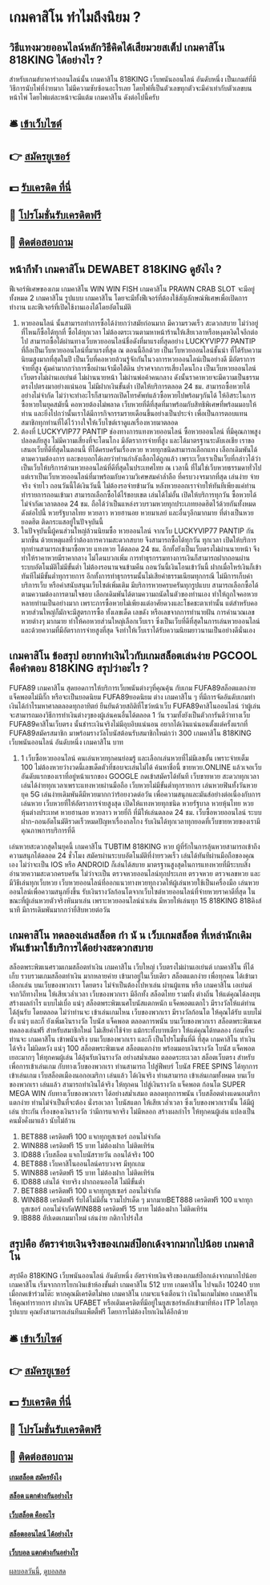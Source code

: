 # เกมคาสิโน ทำไมถึงนิยม ?
## วิธีแทงมวยออนไลน์หลักวิธีคิดได้เสียมวยสเต็ป เกมคาสิโน 818KING ได้อย่างไร ?
สำหรับเกมส์บาคาร่าออนไลน์นั้น เกมคาสิโน 818KING เว็บพนันออนไลน์ อันดับหนึ่ง เป็นเกมส์ที่มีวิธีการนับไพ่ที่ง่ายมาก ไม่มีความซับซ้อนอะไรเลย โดยไพ่ที่เป็นตัวเลขทุกตัวจะมีค่าเท่ากับตัวเลขบนหน้าไพ่ โดยไพ่แต่ละหน้าจะมีแต้ม เกมคาสิโน ดังต่อไปนี้ครับ

## 🛎 [เข้าเว็บไซต์](https://bit.ly/3SdLNi2)
## 👉 [สมัครยูเซอร์](https://bit.ly/3SdLNi2)
## 💵 [รับเครดิต ที่นี่](https://bit.ly/3dyRKHj)
## 👑 [โปรโมชั่นรับเครดิตฟรี](https://bit.ly/3dyRKHj)
## 📱 [ติดต่อสอบถาม](https://bit.ly/3dyRKHj)

## หน้ากีฬา เกมคาสิโน DEWABET 818KING ดูยังไง ?
ฟีเจอร์พิเศษของเกม เกมคาสิโน WIN WIN FISH เกมคาสิโน PRAWN CRAB SLOT จะมีอยู่ทั้งหมด 2 เกมคาสิโน รูปแบบ เกมคาสิโน โดยจะมีทั้งฟีเจอร์ที่ต้องใช้สัญลักษณ์พิเศษเพื่อเปิดการทำงาน และฟีเจอร์ที่เปิดใช้งานเองได้โดยอัตโนมัติ
1. หวยออนไลน์ นั้นสามารถทำการซื้อได้ง่ายกว่าสมัยก่อนมาก มีความรวดเร็ว สะดวกสบาย ไม่ว่าอยู่ที่ไหนก็ซื้อได้ทุกที่ ซื้อได้ทุกเวลา ไม่ต้องตระเวนตามหาหน้าร้านให้เสียเวลาหรือหงุดหงิดใจอีกต่อไป สามารถซื้อได้ผ่านทางเว็บหวยออนไลน์ชื่อดังที่มาแรงที่สุดอย่าง LUCKYVIP77 PANTIP ที่ถือเป็นเว็บหวยออนไลน์ที่มาแรงที่สุด ณ ตอนนี้อีกด้วย เป็นเว็บหวยออนไลน์ชั้นนำ ที่ได้รับความนิยมสูงมากที่สุดในปี เป็นเว็บที่คอหวยล้วนรู้จักกันในวงการหวยออนไลน์เป็นอย่างดี มีอัตราการจ่ายที่สูง คุ้มค่ามากกว่าการซื้อผ่านเจ้ามือใต้ดิน ปราศจากการเสี่ยงโดนโกง เป็นเว็บหวยออนไลน์เว็บตรงไม่ผ่านเอเย่นต์ ไม่ผ่านนายหน้า ไม่ผ่านพ่อค้าคนกลาง ดังนั้นราคาหวยจะมีความเป็นธรรม ตรงไปตรงมาอย่างแน่นอน ไม่มีฝากเงินขั้นต่ำ เปิดให้บริการตลอด 24 ชม. สามารถซื้อหวยได้อย่างไม่จำกัด ไม่ว่าจะทำอะไรก็สามารถเปิดโทรศัพท์แล้วซื้อหวยไปพร้อมๆกันได้ ให้อิสระในการซื้อหวยในยุคสมัยนี้ คอหวยต้องไม่พลาด เว็บหวยที่ดีที่สุดที่มาพร้อมกับสิทธิพิเศษที่พร้อมมอบให้ท่าน และยิ่งไปกว่านั้นเราได้มีการกิจกรรมรายเดือนขึ้นอย่างเป็นประจำ เพื่อเป็นการตอบแทนสมาชิกทุกท่านที่ได้ไว้วางใจให้เว็บไซต์เราดูแลเรื่องหวยมาตลอด
2. ต้องที่ LUCKYVIP77 PANTIP ช่องทางการแทงหวยออนไลน์ ซื้อหวยออนไลน์ ที่มีคุณภาพสูง ปลอดภัยสูง ไม่มีความเสี่ยงที่จะโดนโกง มีอัตราการจ่ายที่สูง และได้มาตรฐานระดับเอเชีย เราขอเสนอเว็บที่ดีที่สุดในตอนนี้ ที่ได้ครบครันเรื่องหวย หวยทุกชนิดสามารถเลือกแทง เลือกเดิมพันได้ตามความต้องการ และขอบอกได้เลยว่าท่านกำลังเลือกได้ถูกแล้ว เพราะเว็บเราเป็นเว็บที่กล่าวได้ว่า เป็นเว็บให้บริการด้านหวยออนไลน์ที่ดีที่สุดในประเทศไทย ณ เวลานี้ ที่ไม่ใช่เว็บหวยธรรมดาทั่วไป แต่เราเป็นเว็บหวยออนไลน์ที่มาพร้อมกับความวิเศษสมคำล่ำลือ ที่ครบวงจรมากที่สุด เล่นง่าย จ่ายจริง จ่ายไว ถอนวันนี้ได้เงินวันนี้ ไม่ต้องรอจ่ายข้ามวัน หลังหวยออกเราจ่ายให้ทันทีเพียงแค่ท่านทำรายการถอนเข้ามา สามารถเลือกซื้อได้ไร้ขอบเขต เล่นได้ไม่อั้น เปิดให้บริการทุกวัน ซื้อหวยได้ไม่จำกัดเวลาตลอด 24 ชม. ถือได้ว่าเป็นแหล่งรวบรวมหวยทุกประเภทยอดฮิตไว้ด้วยกันทั้งหมดดังต่อไปนี้ หวยรัฐบาลไทย หวยลาว หวยฮานอย หวยมาเลย์ และอื่นๆอีกมากมาย ที่ต่างเป็นหวยยอดฮิต ติดกระแสอยู่ในปัจจุบันนี้
3. ในปัจจุบันนี้ผู้คนส่วนใหญ่ล้วนนิยมซื้อ หวยออนไลน์ จากเว็บ LUCKYVIP77 PANTIP กันมากขึ้น ด้วยเหตุผลที่ว่าต้องการความสะดวกสบาย จึงสามารถซื้อได้ทุกวัน ทุกเวลา เปิดให้บริการทุกท่านสามารถเข้ามาซื้อหวย แทงหวย ได้ตลอด 24 ชม. อีกทั้งยังเป็นเว็บตรงไม่ผ่านนายหน้า จึงทำให้ราคาหวยมีราคากลาง ไม่โดนบวกเพิ่ม การทำธุรกรรมทางการเงินก็สามารถฝากถอนผ่านระบบอัตโนมัติไม่มีขั้นต่ำ ไม่ต้องรอนานจนข้ามคืน ถอนวันนี้เงินโอนเข้าวันนี้ ฝากเมื่อไหร่เงินก็เข้าทันทีไม่มีขั้นต่ำทุกรายการ อีกทั้งการทำธุรกรรมนั้นไม่เสียค่าธรรมเนียมทุกกรณี ไม่มีการเก็บค่าบริการเว็บ หรือค่าสนับสนุนเว็บไซต์เพิ่มเติม มีบริการหวยครบครันทุกรูปแบบ สามารถเลือกซื้อได้ตามความต้องการตามใจชอบ เลือกเดิมพันได้ตามความถนัดในตัวของท่านเอง ทำให้ถูกใจคอหวยหลายท่านเป็นอย่างมาก เพราะการซื้อหวยไม่เพียงแต่อาศัยดวงและโชคชะตาเท่านั้น แต่สำหรับคอหวยส่วนใหญ่ก็มักจะมีสูตรการซื้อ ทั้งเลขเด็ด เลขดัง หรือเลขจากการทำนายฝัน การคำนวณเลขหวยต่างๆ มากมาย ทำให้คอหวยส่วนใหญ่เลือกเว็บเรา ซึ่งเป็นเว็บที่ดีที่สุดในการเล่นหวยออนไลน์และด้วยความที่มีอัตราการจ่ายสูงที่สุด จึงทำให้เว็บเราได้รับความนิยมยาวนานเป็นอย่างดีนั่นเอง

## เกมคาสิโน ข้อสรุป อยากทำเงินไวกับเกมสล็อตเล่นง่าย PGCOOL คือคำตอบ 818KING สรุปว่าอะไร ?
FUFA89 เกมคาสิโน สุดยอดการให้บริการเว็บพนันต่างๆที่คุณคุ้น กับเกม FUFA89สล็อตแตกง่าย แจ็คพอตไม่มีกั๊ก หรือจะเป็นยอดนิยม FUFA89ยอดนิยม ต่าง เกมคาสิโน ๆ ที่มีการจัดอันดับเกมทำเงินได้กำไรมหาศาลตลอดทุกอาทิตย์ ยืนยันด้วยสถิติที่โชว์หน้าเว็บ FUFA89คาสิโนออนไลน์ ว่าผู้เล่นจะสามารถมองวิธีการทำเงินต่างๆของผู้เล่นคนอื่นได้ตลอด 1 วัน รวมทั้งยังเป็นตัวการันตีว่าทางเว็บ FUFA89คาสิโนเว็บตรง นั้นชำระเงินจริงไม่มีอุบอิบแน่นอน อยากได้เงินแน่นอนตั้งแต่ครั้งแรกที่ FUFA89สมัครสมาชิก มาพร้อมรางวัลโบนัสต้อนรับสมาชิกใหม่กว่า 300 เกมคาสิโน 818KING เว็บพนันออนไลน์ อันดับหนึ่ง เกมคาสิโน บาท
1. 1 เว็บซื้อหวยออนไลน์ คนเล่นหวยทุกคนย่อมรู้ และเลือกเล่นหวยที่ไม่มีเลขอั้น เพราะจ่ายเต็ม 100 ไม่ต้องหวยว่างวดนี้เลขเด็ดตัวที่ชอบจะเล่นไม่ได้ ค้นหาชื่อนี้ ขายหวย.ONLINE แล้วเจอเว็บอันดับแรกของเราที่อยู่หน้าแรกของ GOOGLE กดเข้าสมัครได้ทันที เว็บขายหวย สะดวกทุกเวลาเล่นได้ง่ายทุกเวลาเพราะแทงหวยผ่านมือถือ เว็บหวยไม่มีขั้นต่ำทุกรายการ เล่นหวยฟินทั้งวันหวยยุค 5G เล่นง่ายเดิมพันดีมีหวยมากกว่าร้อยงวดต่อวัน เพื่อความสนุกและมันส์อย่างต่อเนื่องกับการเล่นหวย เว็บหวยที่ให้อัตราการจ่ายสูงสุด เปิดให้แทงหวยทุกชนิด หวยรัฐบาล หวยหุ้นไทย หวยหุ้นต่างประเทศ หวยฮานอย หวยลาว หวยยี่กี ที่มีให้เล่นตลอด 24 ชม. เว็บซื้อหวยออนไลน์ ระบบฝาก-ถอนอัตโนมัติรวดเร็วหมดปัญหาเรื่องกลโกง รับเงินได้ทุกเวลาทุกยอดที่เว็บขายหวยของเรามีคุณภาพการบริการที่ดี

เล่นหวยสะดวกสุดในยุคนี้ เกมคาสิโน TUBTIM 818KING หวย ผู้ที่รักในการลุ้นหวยสามารถเข้าถึงความสนุกได้ตลอด 24 ชั่วโมง สมัครผ่านระบบอัตโนมัติที่ง่ายรวดเร็ว เล่นได้ทันทีผ่านมือถือของคุณเอง ไม่ว่าจะเป็น IOS หรือ ANDROID ก็เล่นได้สบาย มาตรฐานสูงสุดในการแทงหวยที่มีระบบสิ่งอำนวยความสะดวกครบครัน ไม่ว่าจะเป็น ตรวจหวยออนไลน์ทุกประเภท ตรวจหวย ตรวจเลขหวย และมีวิธีเล่นทุกเว็บหวย เว็บหวยออนไลน์ที่ออกแนวทางหวยทุกงวดให้ผู้เล่นหวยใช้เป็นเครื่องมือ เล่นหวยออนไลน์เพื่อความสนุกยิ่งขึ้น รับเงินรางวัลก้อนโตจากเว็บไซต์หวยออนไลน์ที่จ่ายหวยราคาดีที่สุด ในขณะที่ผู้เล่นหวยตัวจริงหันมาเล่น เพราะหวยออนไลน์น่าเล่น มีหวยให้เล่นทุก 15 818KING 818คิงส์ นาที มีการเดิมพันมากกว่ายี่สิบหวยต่อวัน

## เกมคาสิโน ทดลองเล่นสล็อต กํา นั น เว็บเกมสล็อต ที่เหล่านักเดิมพันเข้ามาใช้บริการได้อย่างสะดวกสบาย
สล็อตพระพิฆเนศรวมเกมสล็อตทำเงิน เกมคาสิโน เว็บใหญ่ เว็บตรงไม่ผ่านเอเย่นต์ เกมคาสิโน ที่ได้เก็บ รวบรวมเกมสล็อตทำเงิน มากหลายค่าย เข้ามาอยู่ในเว็บเดียว สล็อตแตกง่าย เพื่อทุกคน ได้เข้ามาเลือกเล่น บนเว็บของพวกเรา โดยตรง ไม่จำเป็นต้องไปหาเล่น ผ่านผู้แทน หรือ เกมคาสิโน เอเย่นต์ จากวิถีทางไหน ให้เสียเวล่ำเวลา เว็บของพวกเรา มีอีกทั้ง สล็อตไทย รวมทั้ง ต่างถิ่น ให้แด่คุณได้ลงทุน สร้างผลกำไร แบบไม่เบื่อ แน่ๆ สล็อตพระพิฆเนศโบนัสแตกหนัก แจ็คพอตแตกไว มีรางวัลให้แด่ท่านได้ลุ้นรับ โดยตลอด ไม่ว่าท่านจะ เข้าเล่นเกมไหน เว็บของพวกเรา มีรางวัลก้อนโต ให้คุณได้รับ แบบไม่ยั้ง แน่ๆ และก็ ยังเพิ่มเงินรางวัล โบนัส แจ็คพอต ตลอดการพนัน บนเว็บของพวกเรา สล็อตพระพิฆเนศทดลองเล่นฟรี สำหรับสมาชิกใหม่ ไม่เสียค่าใช้จ่าย แม้กระทั้งบาทเดียว ให้แด่คุณได้ทดลอง ก่อนที่จะท่านจะ เกมคาสิโน เข้าพนันจริง บนเว็บของพวกเรา และก็ เป็นโปรโมชั่นที่ดี ที่สุด เกมคาสิโน ทำเงินได้จริง ไม่ผิดหวัง แน่ๆ 100
สล็อตพระพิฆเนศ สล็อตแตกง่าย พร้อมมอบเงินรางวัล โบนัส แจ็คพอต เยอะมากๆ ให้ทุกคนผู้เล่น ได้ลุ้นรับเงินรางวัล อย่างสม่ำเสมอ ตลอดระยะเวลา สล็อตเว็บตรง สำหรับเพื่อการเข้าเล่นเกม กับทางเว็บของพวกเรา ท่านสามารถ ไปสู่ฟีพบร์ โบนัส FREE SPINS ได้ทุกการเข้าเล่นเกม เว็บสล็อตเมืองนอกอเมริกา เล่นแล้ว ได้เงินจริง ท่านสามารถ เข้าเล่นเกมทั้งหมด บนเว็บของพวกเรา เล่นแล้ว สามารถทำเงินได้จริง ให้ทุกคน ไปสู่เงินรางวัล แจ็คพอต ก้อนโต SUPER MEGA WIN กับทางเว็บของพวกเรา ได้อย่างสม่ำเสมอ ตลอดทุกการพนัน เว็บสล็อตต่างแดนอเมริกา แตกง่าย ท่านไม่จำเป็นที่จะต้อง นั่งรอเวลา โบนัสแตก ให้เสียเวล่ำเวลา ซึ่งเว็บของพวกเรานั้น ได้มีผู้เล่น ประกัน เรื่องของเงินรางวัล ว่ามีการแจกจริง ไม่มีหลอก สร้างผลกำไร ให้ทุกคนผู้เล่น แปลงเป็นคนมั่งคั่งมาแล้ว นับไม่ถ้วน
1. BET888 เครดิตฟรี 100 แจกทุกยูสเซอร์ ถอนไม่จำกัด
2. WIN888 เครดิตฟรี 15 บาท ไม่ต้องฝาก ไม่ติดเทิร์น
3. ID888 เว็บสล็อต แจกโบนัสรายวัน ถอนได้จริง 100
4. BET888 เว็บคาสิโนออนไลน์ครบวงจร มีทุกเกม
5. WIN888 เครดิตฟรี 15 บาท ไม่ต้องฝาก ไม่ติดเทิร์น
6. ID888 เล่นได้ จ่ายจริง ฝากถอนออโต้ ไม่มีขั้นต่ำ
7. BET888 เครดิตฟรี 100 แจกทุกยูสเซอร์ ถอนไม่จำกัด
8. WIN888 เครดิตฟรี รับได้ไม่มีอั้น รวมโปรเด็ด ๆ มากมายBET888 เครดิตฟรี 100 แจกทุกยูสเซอร์ ถอนไม่จำกัดWIN888 เครดิตฟรี 15 บาท ไม่ต้องฝาก ไม่ติดเทิร์น
9. IB888 อัปเดตเกมมาใหม่ เล่นง่าย กติกาโปร่งใส

## สรุปคือ อัตราจ่ายเงินจริงของเกมส์ป๊อกเด้งจากมากไปน้อย เกมคาสิโน
สรุปคือ 818KING เว็บพนันออนไลน์ อันดับหนึ่ง อัตราจ่ายเงินจริงของเกมส์ป๊อกเด้งจากมากไปน้อย เกมคาสิโน เริ่มจากการโยกเงินเข้าห้องขั้นต่ำ เกมคาสิโน 512 บาท เกมคาสิโน ไปจนถึง 10240 บาท เมื่อกดเข้าร่วมโต๊ะ หากคุณมีเครดิตไม่พอ เกมคาสิโน เกมจะแจ้งเตือนว่า เงินในเกมไม่พอ เกมคาสิโน ให้คุณทำรายการ ฝากเงิน UFABET หรือเติมเครดิตที่มีอยู่ในยูสเซอร์หลักเข้ามาที่ห้อง ITP ไฮโลทุกรูปแบบ คุณยังสามารถเล่นทีนแพ็ตตี้ฟรี โดยการไม่ต้องโยกเงินได้อีกด้วย

## 🛎 [เข้าเว็บไซต์](https://bit.ly/3SdLNi2)
## 👉 [สมัครยูเซอร์](https://bit.ly/3SdLNi2)
## 💵 [รับเครดิต ที่นี่](https://bit.ly/3dyRKHj)
## 👑 [โปรโมชั่นรับเครดิตฟรี](https://bit.ly/3dyRKHj)
## 📱 [ติดต่อสอบถาม](https://bit.ly/3dyRKHj)

#### [เกมสล็อต สมัครยังไง](https://atom.io/themes/เกมสล็อต%20สมัครยังไง)
#### [สล็อต แตกต่างกันอย่างไร](https://atom.io/themes/สล็อต%20แตกต่างกันอย่างไร)
#### [เว็บสล็อต คืออะไร](https://atom.io/themes/เว็บสล็อต%20คืออะไร)
#### [สล็อตออนไลน์ ได้อย่างไร](https://atom.io/themes/สล็อตออนไลน์%20ได้อย่างไร)
#### [เว็บบอล แตกต่างกันอย่างไร](https://atom.io/themes/เว็บบอล%20แตกต่างกันอย่างไร)

[ผลบอลวันนี้](https://siamsport.tv "ผลบอลวันนี้"), [ดูบอลสด](https://siamsport.tv/ดูบอลสด "ดูบอลสด")